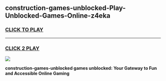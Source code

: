 
## construction-games-unblocked-Play-Unblocked-Games-Online-z4eka
<h3>
<a href="https://premium76.site?title=construction-games-unblocked&ref=25A">CLICK TO PLAY</a></h3>
<hr>

<h3>
<a href="https://premium76.site?title=construction-games-unblocked&ref=25A">CLICK 2 PLAY</a>
  
</h3>

<a href="https://premium76.site?title=construction-games-unblocked&ref=25A"><img src="https://clearcache.store/games.png"></a>


**construction-games-unblocked games unblocked: Your Gateway to Fun and Accessible Online Gaming**

